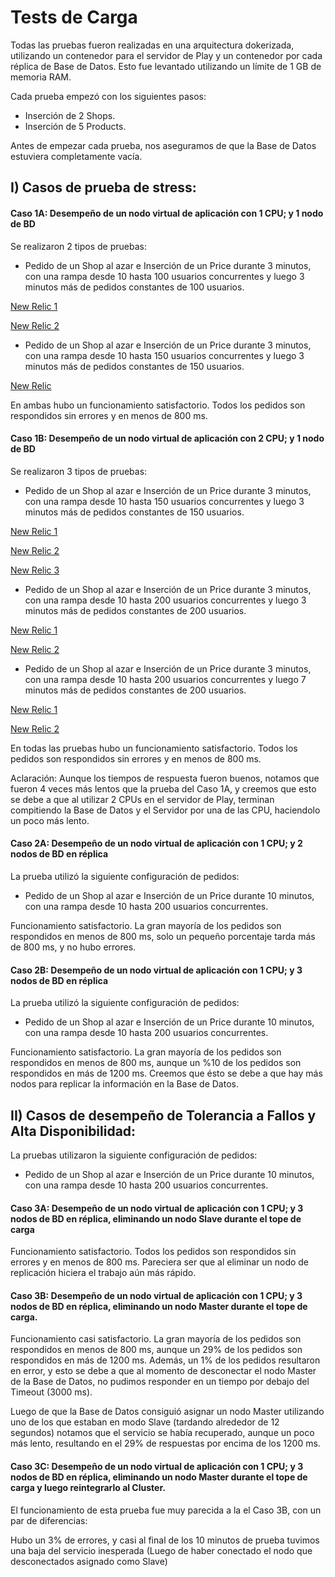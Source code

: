 # Tests de Carga

Todas las pruebas fueron realizadas en una arquitectura dokerizada, utilizando un contenedor para el servidor de Play y un contenedor por cada réplica de Base de Datos. Esto fue levantado utilizando un límite de 1 GB de memoria RAM.

Cada prueba empezó con los siguientes pasos:

- Inserción de 2 Shops.
- Inserción de 5 Products.

Antes de empezar cada prueba, nos aseguramos de que la Base de Datos estuviera completamente vacía.

## I) Casos de prueba de stress:

#### Caso 1A: Desempeño de un nodo virtual de aplicación con 1 CPU; y 1 nodo de BD

Se realizaron 2 tipos de pruebas:

- Pedido de un Shop al azar e Inserción de un Price durante 3 minutos, con una rampa desde 10 hasta 100 usuarios concurrentes y luego 3 minutos más de pedidos constantes de 100 usuarios.

[New Relic 1](https://rpm.newrelic.com/accounts/1142474/servers/19633973?tw%5Bend%5D=1468199823&tw%5Bstart%5D=1468199183)

[New Relic 2](https://rpm.newrelic.com/accounts/1142474/servers/19633973/processes?tw%5Bend%5D=1468199823&tw%5Bstart%5D=1468199183#id=5b2250726f6365737353616d706c65732f726f6f742f6a617661222c22225d)

- Pedido de un Shop al azar e Inserción de un Price durante 3 minutos, con una rampa desde 10 hasta 150 usuarios concurrentes y luego 3 minutos más de pedidos constantes de 150 usuarios.

[New Relic](https://rpm.newrelic.com/accounts/1142474/servers/19633973/processes?tw%5Bend%5D=1468202790&tw%5Bstart%5D=1468202245#id=5b2250726f6365737353616d706c65732f726f6f742f6a617661222c22225d)

En ambas hubo un funcionamiento satisfactorio. Todos los pedidos son respondidos sin errores y en menos de 800 ms.

#### Caso 1B: Desempeño de un nodo virtual de aplicación con 2 CPU; y 1 nodo de BD

Se realizaron 3 tipos de pruebas:

- Pedido de un Shop al azar e Inserción de un Price durante 3 minutos, con una rampa desde 10 hasta 150 usuarios concurrentes y luego 3 minutos más de pedidos constantes de 150 usuarios.

[New Relic 1](https://rpm.newrelic.com/accounts/1142474/servers/19633973?tw%5Bend%5D=1468204034&tw%5Bstart%5D=1468203190)

[New Relic 2](https://rpm.newrelic.com/accounts/1142474/servers/19633973/processes?tw%5Bend%5D=1468204034&tw%5Bstart%5D=1468203190#id=5b2250726f6365737353616d706c65732f726f6f742f6a617661222c22225d)

[New Relic 3](https://rpm.newrelic.com/accounts/1142474/applications/17294755?tw%5Bend%5D=1468204098&tw%5Bstart%5D=1468203463)

- Pedido de un Shop al azar e Inserción de un Price durante 3 minutos, con una rampa desde 10 hasta 200 usuarios concurrentes y luego 3 minutos más de pedidos constantes de 200 usuarios.

[New Relic 1](https://rpm.newrelic.com/accounts/1142474/servers/19633973?tw%5Bend%5D=1468205079&tw%5Bstart%5D=1468204349)

[New Relic 2](https://rpm.newrelic.com/accounts/1142474/servers/19633973/processes?tw%5Bend%5D=1468205079&tw%5Bstart%5D=1468204349#id=5b2250726f6365737353616d706c65732f726f6f742f6a617661222c22225d)

- Pedido de un Shop al azar e Inserción de un Price durante 3 minutos, con una rampa desde 10 hasta 200 usuarios concurrentes y luego 7 minutos más de pedidos constantes de 200 usuarios.

[New Relic 1](https://rpm.newrelic.com/accounts/1142474/servers/19633973?tw%5Bend%5D=1468206413&tw%5Bstart%5D=1468205432)

[New Relic 2](https://rpm.newrelic.com/accounts/1142474/applications/17294755?tw%5Bend%5D=1468206424&tw%5Bstart%5D=1468205490)

En todas las pruebas hubo un funcionamiento satisfactorio. Todos los pedidos son respondidos sin errores y en menos de 800 ms.

Aclaración: Aunque los tiempos de respuesta fueron buenos, notamos que fueron 4 veces más lentos que la prueba del Caso 1A, y creemos que esto se debe a que al utilizar 2 CPUs en el servidor de Play, terminan compitiendo la Base de Datos y el Servidor por una de las CPU, haciendolo un poco más lento.

#### Caso 2A: Desempeño de un nodo virtual de aplicación con 1 CPU; y 2 nodos de BD en réplica

La prueba utilizó la siguiente configuración de pedidos:

- Pedido de un Shop al azar e Inserción de un Price durante 10 minutos, con una rampa desde 10 hasta 200 usuarios concurrentes.

Funcionamiento satisfactorio. La gran mayoría de los pedidos son respondidos en menos de 800 ms, solo un pequeño porcentaje tarda más de 800 ms, y no hubo errores.

#### Caso 2B: Desempeño de un nodo virtual de aplicación con 1 CPU; y 3 nodos de BD en réplica

La prueba utilizó la siguiente configuración de pedidos:

- Pedido de un Shop al azar e Inserción de un Price durante 10 minutos, con una rampa desde 10 hasta 200 usuarios concurrentes.


Funcionamiento satisfactorio. La gran mayoría de los pedidos son respondidos en menos de 800 ms, aunque un %10 de los pedidos son respondidos en más de 1200 ms. Creemos que ésto se debe a que hay más nodos para replicar la información en la Base de Datos.


## II) Casos de desempeño de Tolerancia a Fallos y Alta Disponibilidad:

La pruebas utilizaron la siguiente configuración de pedidos:

- Pedido de un Shop al azar e Inserción de un Price durante 10 minutos, con una rampa desde 10 hasta 200 usuarios concurrentes.


#### Caso 3A: Desempeño de un nodo virtual de aplicación con 1 CPU; y 3 nodos de BD en réplica, eliminando un nodo Slave durante el tope de carga

Funcionamiento satisfactorio. Todos los pedidos son respondidos sin errores y en menos de 800 ms. Pareciera ser que al eliminar un nodo de replicación hiciera el trabajo aún más rápido.

#### Caso 3B: Desempeño de un nodo virtual de aplicación con 1 CPU; y 3 nodos de BD en réplica, eliminando un nodo Master durante el tope de carga.

Funcionamiento casi satisfactorio. La gran mayoría de los pedidos son respondidos en menos de 800 ms, aunque un 29% de los pedidos son respondidos en más de 1200 ms. Además, un 1% de los pedidos resultaron en error, y esto se debe a que al momento de desconectar el nodo Master de la Base de Datos, no pudimos responder en un tiempo por debajo del Timeout (3000 ms). 

Luego de que la Base de Datos consiguió asignar un nodo Master utilizando uno de los que estaban en modo Slave (tardando alrededor de 12 segundos) notamos que el servicio se había recuperado, aunque un poco más lento, resultando en el 29% de respuestas por encima de los 1200 ms.

#### Caso 3C: Desempeño de un nodo virtual de aplicación con 1 CPU; y 3 nodos de BD en réplica, eliminando un nodo Master durante el tope de carga y luego reintegrarlo al Cluster.

El funcionamiento de esta prueba fue muy parecida a la el Caso 3B, con un par de diferencias:

Hubo un 3% de errores, y casi al final de los 10 minutos de prueba tuvimos una baja del servicio inesperada (Luego de haber conectado el nodo que desconectados asignado como Slave)
